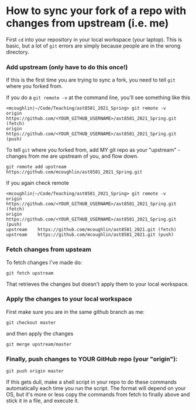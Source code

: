 # How to sync your fork of a repo with changes from upstream (i.e. me)


First `cd` into your repository in your local workspace (your laptop).
This is basic, but a lot of `git` errors are simply because people are in the wrong directory.


### Add upstream (only have to do this once!)

If this is the first time you are trying to sync a fork, you need to tell `git` where you forked from.

If you do a `git remote -v` at the command line, you'll see something like this
```
<mcoughlin|~/Code/Teaching/ast8581_2021_Spring> git remote -v
origin	https://github.com/<YOUR_GITHUB_USERNAME>/ast8581_2021_Spring.git (fetch)
origin	https://github.com/<YOUR_GITHUB_USERNAME>/ast8581_2021_Spring.git (push)
```

To tell `git` where you forked from, add MY git repo as your "upstream" - changes from me are upstream of you, and flow down.
```
git remote add upstream https://github.com/mcoughlin/ast8581_2021_Spring.git
```

If you again check remote
```
<mcoughlin|~/Code/Teaching/ast8581_2021_Spring> git remote -v
origin	https://github.com/<YOUR_GITHUB_USERNAME>/ast8581_2021_Spring.git (fetch)
origin	https://github.com/<YOUR_GITHUB_USERNAME>/ast8581_2021_Spring.git (push)
upstream	https://github.com/mcoughlin/ast8581_2021.git (fetch)
upstream	https://github.com/mcoughlin/ast8581_2021.git (push)
```

### Fetch changes from upsteam

To fetch changes I've made do:
```
git fetch upstream
```

That retrieves the changes but doesn't apply them to your local workspace.


### Apply the changes to your local workspace

First make sure you are in the same github branch as me:
```
git checkout master
```

and then apply the changes
```
git merge upstream/master
```


### Finally, push changes to YOUR GitHub repo (your "origin"):
```
git push origin master
```

If this gets dull, make a shell script in your repo to do these commands automatically each time you run the script.
The format will depend on your OS, but it's more or less copy the commands from fetch to finally above and stick it in a file, and execute it.
